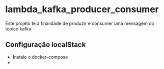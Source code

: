 # lambda_kafka_producer_consumer
Este projeto te a finalidade de produzir e consumer uma mensagem do topico kafka

## Configuração localStack
- Instale o docker-compose
- 

